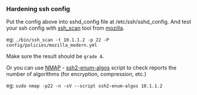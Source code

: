 ### Hardening ssh config

Put the config above into sshd_config file at /etc/ssh/sshd_config. And test your ssh config with [ssh_scan](https://github.com/mozilla/ssh_scan) tool from [mozilla](https://github.com/mozilla).

eg: `./bin/ssh_scan -t 10.1.1.2 -p 22 -P config/policies/mozilla_modern.yml`

Make sure the result should be `grade A`.

Or you can use [NMAP](https://nmap.org) - [ssh2-enum-algos][1] script to check reports the number of algorithms (for encryption, compression, etc.)

eg: `sudo nmap -p22 -n -sV --script ssh2-enum-algos 10.1.1.2`

[1]: https://nmap.org/nsedoc/scripts/ssh2-enum-algos.html
